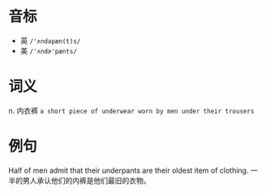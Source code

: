 # 音标

- 英 `/'ʌndəpæn(t)s/`
- 美 `/'ʌndɚ'pænts/`

# 词义

n. 内衣裤
`a short piece of underwear worn by men under their trousers`

# 例句

Half of men admit that their underpants are their oldest item of clothing.
一半的男人承认他们的内裤是他们最旧的衣物。


